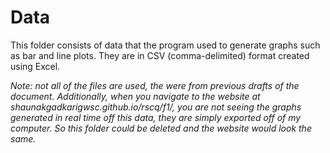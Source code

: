 # Data
This folder consists of data that the program used to generate graphs such as bar and line plots. They are in CSV (comma-delimited) format created using Excel.
  
*Note: not all of the files are used, the were from previous drafts of the document. Additionally, when you navigate to the website at shaunakgadkarigwsc.github.io/rscq/f1/, you are not seeing the graphs generated in real time off this data, they are simply exported off of my computer. So this folder could be deleted and the website would look the same.*
